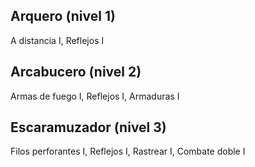 ## Arquero (nivel 1)

A distancia I, Reflejos I

## Arcabucero (nivel 2)

Armas de fuego I, Reflejos I, Armaduras I

## Escaramuzador (nivel 3)

Filos perforantes I, Reflejos I, Rastrear I, Combate doble I